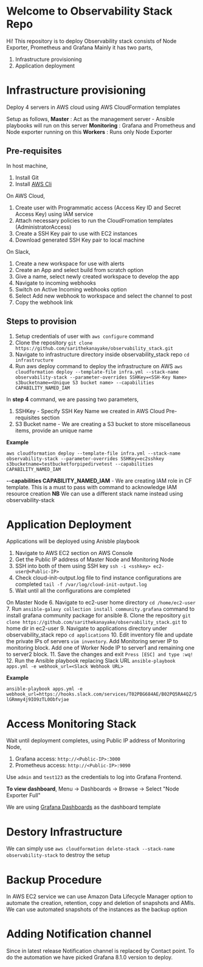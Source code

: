 ﻿# Welcome to Observability Stack Repo

Hi! This repository is to deploy Observability stack consists of Node Exporter, Prometheus and Grafana
Mainly it has two parts,

 1. Infrastructure provisioning
 2. Application deployment
 
# Infrastructure provisioning

Deploy 4 servers in AWS cloud using AWS CloudFormation templates

Setup as follows,
**Master**  : Act as the management server - Ansible playbooks will run on this server
**Monitoring** : Grafana and Prometheus and Node exporter running on this 
**Workers**	: Runs only Node Exporter

## Pre-requisites
In host machine,
 1. Install Git
 2. Install [AWS Cli](https://docs.aws.amazon.com/cli/latest/userguide/cli-chap-getting-started.html)


On AWS Cloud,

 1. Create user with Programmatic access (Access Key ID and Secret Access Key) using IAM service
 2. Attach necessary policies to run the CloudFromation templates (AdministratorAccess)
 3. Create a SSH Key pair to use with EC2 instances 
 4. Download generated SSH Key pair to local machine

On Slack,

 1. Create a new workspace for use with alerts
 2. Create an App and select build from scratch option
 3. Give a name, select newly created workspace to develop the app
 4. Navigate to incoming webhooks
 5. Switch on Active Incoming webhooks option
 6. Select Add new webhook to workspace and select the channel to post
 7. Copy the webhook link

## Steps to provision

 1. Setup credentials of user with `aws configure` command
 2. Clone the repository `git clone https://github.com/sarithekanayake/observability_stack.git`
 3. Navigate to infrastructure directory inside observability_stack repo `cd infrastructure `
 4. Run aws deploy command to deploy the infrastructure on AWS `aws cloudformation deploy --template-file infra.yml --stack-name observability-stack --parameter-overrides SSHKey=<SSH-Key Name> s3bucketname=<Unique S3 bucket name> --capabilities CAPABILITY_NAMED_IAM`

In **step 4** command, we are passing two parameters,
 

 1. SSHKey - Specify SSH Key Name we created in AWS Cloud Pre-requisites section
 2. S3 Bucket name - We are creating a S3 bucket to store miscellaneous items, provide an unique name 

**Example**

    aws cloudformation deploy --template-file infra.yml --stack-name observability-stack --parameter-overrides SSHKey=ec2sshkey s3bucketname=testbucketforpipedirvetest --capabilities CAPABILITY_NAMED_IAM

 **--capabilities CAPABILITY_NAMED_IAM** - We are creating IAM role in CF template. This is a must to pass with command to acknowledge IAM resource creation 
**NB** We can use a different stack name instead using observability-stack 

# Application Deployment

Applications will be deployed using Anisble playbook

 1. Navigate to AWS EC2 section on AWS Console
 2. Get the Public IP address of Master Node and Monitoring Node
 3. SSH into both of them using SSH key `ssh -i <sshkey> ec2-user@<Public-IP>`
 4. Check cloud-init-output.log file to find instance configurations are completed `tail -f /var/log/cloud-init-output.log`
 5. Wait until all the configurations are completed

On Master Node
 6. Navigate to ec2-user home directory `cd /home/ec2-user`
 7. Run `ansible-galaxy collection install community.grafana` command to install grafana community package for ansible
 8. Clone the repository `git clone https://github.com/sarithekanayake/observability_stack.git` to home dir in ec2-user
 9. Navigate to applications directory under observability_stack repo `cd applications` 
 10. Edit inventory file and update the private IPs of servers `vim inventory`. Add Monitoring server IP to monitoring block. Add one of Worker Node IP to server1 and remaining one to server2 block.
 11. Save the changes and exit `Press [ESC] and type :wq!`
 12. Run the Ansible playbook replacing Slack URL `ansible-playbook apps.yml -e webhook_url=<Slack Webhook URL>`

**Example**

`ansible-playbook apps.yml -e webhook_url=https://hooks.slack.com/services/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`
# Access Monitoring Stack

Wait until deployment completes, using Public IP address of Monitoring Node,
 

 1. Grafana access: `http://<Public-IP>:3000`
 2. Prometheus access: `http://<Public-IP>:9090`

Use `admin` and `test123` as the credentials to log into Grafana Frontend.

**To view dashboard**,
Menu -> Dashboards -> Browse -> Select "Node Exporter Full" 

We are using [Grafana Dashboards](https://github.com/rfrail3/grafana-dashboards) as the dashboard template

# Destory Infrastructure

We can simply use `aws cloudformation delete-stack --stack-name observability-stack` to destroy the setup

# Backup Procedure

In AWS EC2 service we can use Amazon Data Lifecycle Manager option to automate the creation, retention, copy and deletion of snapshots and AMIs. 
We can use automated snapshots of the instances as the backup option

# Adding Notification channel

Since in latest release Notification channel is replaced by Contact point. To do the automation we have picked Grafana 8.1.0 version to deploy.
